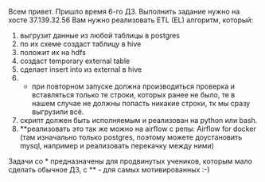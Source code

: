 Всем привет.
Пришло время 6-го ДЗ.
Выполнить задание нужно на хосте 37.139.32.56
Вам нужно реализовать ETL (EL) алгоритм, который:
1. выгрузит данные из любой таблицы в postgres
2. по их схеме создаст таблицу в hive
3. положит их на hdfs
4. создаст temporary external table
5. сделает insert into из external в hive
6. * при повторном запуске должна производиться проверка и вставляться только те строки, которых ранее не было, те в нашем случае не должны попасть никакие строки, тк мы сразу выгрузили всё.
7. скрипт должен быть исполняемым и реализован на python или bash.
8. **реализовать это так же можно на airflow с репы: Airflow for docker (там изначально только postgres, поэтому можете доустановить mysql, например и реализовать перекачку между ними)

Задачи со * предназначены для продвинутых учеников, которым мало сделать обычное ДЗ, с ** - для самых мотивированных :-)